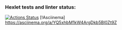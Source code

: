 ### Hexlet tests and linter status:
[![Actions Status](https://github.com/BogdanBarylo/python-project-49/workflows/hexlet-check/badge.svg)](https://github.com/BogdanBarylo/python-project-49/actions)
[!Asciinema] https://asciinema.org/a/YQ5xhbM1kW4ArgDkb5Bl0Zt9Z